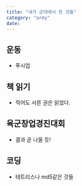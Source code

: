 ```yaml
---
title: "내가 군대에서 한 것들"
category: "army"
date:
---
```


## 운동

- 푸시업

## 책 읽기

- 적어도 서른 권은 읽었다.

## 육군창업경진대회

- 결과 곧 나올 듯!

## 코딩

- 테트리스나 md5같은 것들
